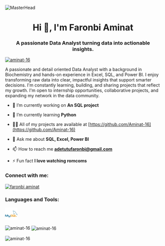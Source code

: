 ![MasterHead](https://wallpaperbat.com/img/9379643-data-analytics.jpg)
<h1 align="center">Hi 👋, I'm Faronbi Aminat</h1>
<h3 align="center">A passionate Data Analyst turning data into actionable insights.</h3>

<p align="left"> <a href="https://github.com/ryo-ma/github-profile-trophy"><img src="https://github-profile-trophy.vercel.app/?username=aminat-16" alt="aminat-16" /></a> </p>

A passionate and detail oriented Data Analyst with a background in Biochemistry and hands-on experience in Excel, SQL, and Power BI. I enjoy transforming raw data into clear, impactful insights that support smarter decisions. I'm constantly learning, building, and sharing projects that reflect my growth.
I'm open to internship opportunities, collaborative projects, and expanding my network in the data community.

- 🔭 I’m currently working on **An SQL project**

- 🌱 I’m currently learning **Python**

- 👨‍💻 All of my projects are available at [https://github.com/Aminat-16](https://github.com/Aminat-16)

- 💬 Ask me about **SQL, Excel, Power BI**

- 📫 How to reach me **adetutufaronbi@gmail.com**

- ⚡ Fun fact **I love watching romcoms**

<h3 align="left">Connect with me:</h3>
<p align="left">
<a href="https://linkedin.com/in/faronbi aminat" target="blank"><img align="center" src="https://raw.githubusercontent.com/rahuldkjain/github-profile-readme-generator/master/src/images/icons/Social/linked-in-alt.svg" alt="faronbi aminat" height="30" width="40" /></a>
</p>

<h3 align="left">Languages and Tools:</h3>
<p align="left"> <a href="https://www.mysql.com/" target="_blank" rel="noreferrer"> <img src="https://raw.githubusercontent.com/devicons/devicon/master/icons/mysql/mysql-original-wordmark.svg" alt="mysql" width="40" height="40"/> </a> </p>

<p><img align="left" src="https://github-readme-stats.vercel.app/api/top-langs?username=aminat-16&show_icons=true&locale=en&layout=compact" alt="aminat-16" /></p>

<p>&nbsp;<img align="center" src="https://github-readme-stats.vercel.app/api?username=aminat-16&show_icons=true&locale=en" alt="aminat-16" /></p>

<p><img align="center" src="https://github-readme-streak-stats.herokuapp.com/?user=aminat-16&" alt="aminat-16" /></p>

